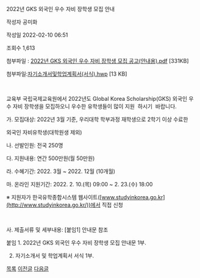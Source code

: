 
2022년 GKS 외국인 우수 자비 장학생 모집 안내





작성자
공미화


작성일
2022-02-10 06:51


조회수
1,613


첨부파일 : [2022년 GKS 외국인 우수 자비 장학생 모집 공고(안내용).pdf](https://computer.knu.ac.kr/pack/bbs/down.php?f_name=Q0dUVllEWVdbVHZLcRUQblNAQw==&o_name=2022년GKS외국인우수자비장학생모집공고(안내용).pdf&tbl=Site_BBS_25) [331KB]  

첨부파일:[자기소개서및학업계획서(서식).hwp](https://computer.knu.ac.kr/pack/bbs/down.php?f_name=QEdUVllEWVdbVHZLcRUQbktTVQ==&o_name=자기소개서및학업계획서(서식).hwp&tbl=Site_BBS_25) [13 KB]


﻿

교육부 국립국제교육원에서 2022년도 Global Korea Scholarship(GKS) 외국인 우수 자비 장학생을 모집하오니 우수한 유학생들이 많이 지원  하시기  바랍니다.

  


 가. 모집대상: 2022년 3월 기준, 우리대학 학부과정 재학생으로 2학기 이상 수료한 

  


 외국인 자비유학생(대학원생 제외)

  


 나. 선발인원: 전국 250명

  


 다. 지원내용: 연간 500만원(월 50만원)

  


 라. 수혜기간: 2022. 3월 ~ 2022. 12월 (10개월)

  


 마. 온라인 지원기간: 2022. 2. 10.(목) 09:00 ~ 2. 23.(수) 18:00

  


 ※ 지원자가 한국유학종합시스템 웹사이트([www.studyinkorea.go.kr](http://www.studyinkorea.go.kr/))에서 직접 신청

  


  

  


 사. 제출서류 및 세부내용: [붙임1] 안내문 참조

  


 

  


붙임 1. 2022년 GKS 외국인 우수 자비 장학생 모집 안내문 1부.

  


 2. 자기소개서 및 학업계획서 서식 1부. 

  
  








[목록](https://computer.knu.ac.kr/06_sub/02_sub.html?key=&keyfield=&category=&page=1&bbs_code=Site_BBS_25)
[이전글](https://computer.knu.ac.kr/06_sub/02_sub.html?bbs_cmd=view&page=1&key=&keyfield=&category=&no=3695&bbs_code=Site_BBS_25)
[다음글](https://computer.knu.ac.kr/06_sub/02_sub.html?bbs_cmd=view&page=1&key=&keyfield=&category=&no=3697&bbs_code=Site_BBS_25)

















 